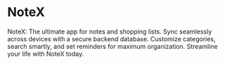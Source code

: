 # NoteX
NoteX: The ultimate app for notes and shopping lists. Sync seamlessly across devices with a secure backend database. Customize categories, search smartly, and set reminders for maximum organization. Streamline your life with NoteX today.
